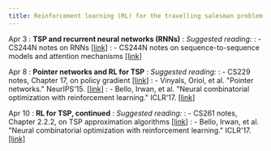```yaml
---
title: Reinforcement learning (RL) for the travelling salesman problem (TSP)
---
```


Apr 3
: **TSP and recurrent neural networks (RNNs)**
: *Suggested reading:*
: - CS244N notes on RNNs [[link]](https://web.stanford.edu/class/cs224n/readings/cs224n-2019-notes05-LM_RNN.pdf)
: - CS244N notes on sequence-to-sequence models and attention mechanisms [[link]](https://web.stanford.edu/class/cs224n/readings/cs224n-2019-notes06-NMT_seq2seq_attention.pdf)

Apr 8
: **Pointer networks and RL for TSP**
: *Suggested reading:*
: - CS229 notes, Chapter 17, on policy gradient [[link]](https://cs229.stanford.edu/main_notes.pdf)
: - Vinyals, Oriol, et al. "Pointer networks." NeurIPS'15. [[link]](https://papers.nips.cc/paper_files/paper/2015/file/29921001f2f04bd3baee84a12e98098f-Paper.pdf)
: - Bello, Irwan, et al. "Neural combinatorial optimization with reinforcement learning." ICLR'17. [[link]](https://arxiv.org/pdf/1611.09940.pdf)

Apr 10
: **RL for TSP, continued**
: *Suggested reading:*
: - CS261 notes, Chapter 2.2.2, on TSP approximation algorithms [[link]](https://theory.stanford.edu/~trevisan/cs261/all-notes-2010.pdf)
: - Bello, Irwan, et al. "Neural combinatorial optimization with reinforcement learning." ICLR'17. [[link]](https://arxiv.org/pdf/1611.09940.pdf)
